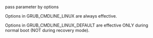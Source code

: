 pass parameter by options

Options in GRUB_CMDLINE_LINUX are always effective.

Options in GRUB_CMDLINE_LINUX_DEFAULT are effective ONLY during normal boot (NOT during recovery mode).
